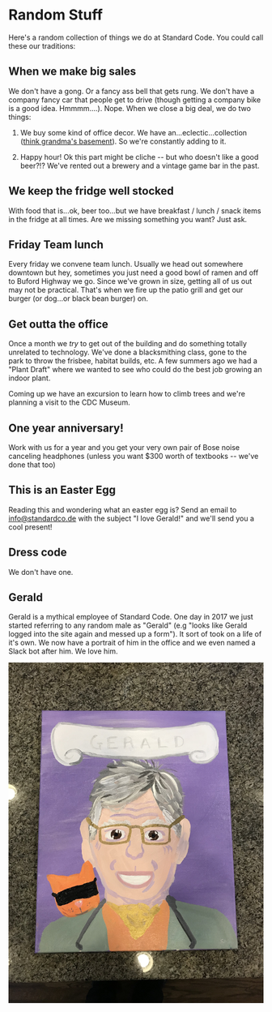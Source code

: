 # Random Stuff

Here's a random collection of things we do at Standard Code. You could call these our traditions:

## When we make big sales

We don't have a gong. Or a fancy ass bell that gets rung. We don't have a company fancy car that people get to drive (though getting a company bike is a good idea. Hmmmm....). Nope. When we close a big deal, we do two things:

1. We buy some kind of office decor. We have an...eclectic...collection ([think grandma's basement](http://s3.amazonaws.com/sc-apprenticer/images/images/000/000/390/original/IMG_3883.JPG?1498162419)). So we're constantly adding to it.

2. Happy hour! Ok this part might be cliche -- but who doesn't like a good beer?!? We've rented out a brewery and a vintage game bar in the past.

## We keep the fridge well stocked

With food that is...ok, beer too...but we have breakfast / lunch / snack items in the fridge at all times. Are we missing something you want? Just ask.

## Friday Team lunch

Every friday we convene team lunch. Usually we head out somewhere downtown but hey, sometimes you just need a good bowl of ramen and off to Buford Highway we go. Since we've grown in size, getting all of us out may not be practical. That's when we fire up the patio grill and get our burger (or dog...or black bean burger) on.

## Get outta the office

Once a month we *try* to get out of the building and do something totally unrelated to technology. We've done a blacksmithing class, gone to the park to throw the frisbee, habitat builds, etc. A few summers ago we had a "Plant Draft" where we wanted to see who could do the best job growing an indoor plant.

Coming up we have an excursion to learn how to climb trees and we're planning a visit to the CDC Museum.

## One year anniversary!

Work with us for a year and you get your very own pair of Bose noise canceling headphones (unless you want $300 worth of textbooks -- we've done that too)

## This is an Easter Egg

Reading this and wondering what an easter egg is? Send an email to info@standardco.de with the subject "I love Gerald!" and we'll send you a cool present!

## Dress code

We don't have one.

## Gerald

Gerald is a mythical employee of Standard Code. One day in 2017 we just started referring to any random male as "Gerald" (e.g "looks like Gerald logged into the site again and messed up a form"). It sort of took on a life of it's own. We now have a portrait of him in the office and we even named a Slack bot after him. We love him.

![Meet Gerald ](/past/gerald.jpg "I love Gerald")

